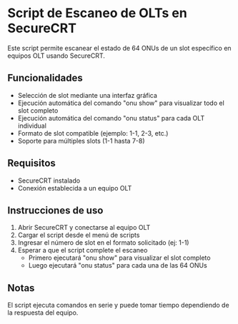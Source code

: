 # Script de Escaneo de OLTs en SecureCRT

Este script permite escanear el estado de 64 ONUs de un slot específico en equipos OLT usando SecureCRT.

## Funcionalidades

- Selección de slot mediante una interfaz gráfica
- Ejecución automática del comando "onu show" para visualizar todo el slot completo
- Ejecución automática del comando "onu status" para cada OLT individual
- Formato de slot compatible (ejemplo: 1-1, 2-3, etc.)
- Soporte para múltiples slots (1-1 hasta 7-8)

## Requisitos

- SecureCRT instalado
- Conexión establecida a un equipo OLT

## Instrucciones de uso

1. Abrir SecureCRT y conectarse al equipo OLT
2. Cargar el script desde el menú de scripts
3. Ingresar el número de slot en el formato solicitado (ej: 1-1)
4. Esperar a que el script complete el escaneo
   - Primero ejecutará "onu show" para visualizar el slot completo
   - Luego ejecutará "onu status" para cada una de las 64 ONUs

## Notas

El script ejecuta comandos en serie y puede tomar tiempo dependiendo de la respuesta del equipo.
